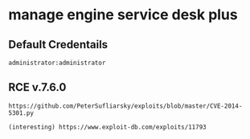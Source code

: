 # manage engine service desk plus

## Default Credentails

```
administrator:administrator
```

## RCE v.7.6.0

```
https://github.com/PeterSufliarsky/exploits/blob/master/CVE-2014-5301.py

(interesting) https://www.exploit-db.com/exploits/11793
```
